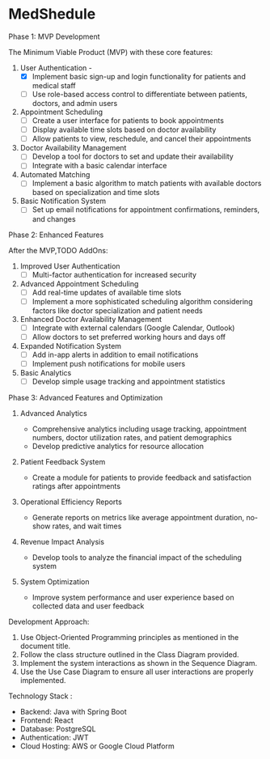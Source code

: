 # MedShedule



Phase 1: MVP Development

The Minimum Viable Product (MVP) with these core features:

1. User Authentication
    -<br/>
    -[x] Implement basic sign-up and login functionality for patients and medical staff
    -[ ] Use role-based access control to differentiate between patients, doctors, and admin users

2. Appointment Scheduling
    - [ ] Create a user interface for patients to book appointments
    -[ ] Display available time slots based on doctor availability
    - [ ] Allow patients to view, reschedule, and cancel their appointments

3. Doctor Availability Management
    -[ ] Develop a tool for doctors to set and update their availability
    - [ ] Integrate with a basic calendar interface

4. Automated Matching
    -[ ] Implement a basic algorithm to match patients with available doctors based on specialization and time slots

5. Basic Notification System
    -[ ] Set up email notifications for appointment confirmations, reminders, and changes

Phase 2: Enhanced Features

After the MVP,TODO AddOns:

1. Improved User Authentication
    -[ ] Multi-factor authentication for increased security
2. Advanced Appointment Scheduling
    -[ ] Add real-time updates of available time slots
    -[ ] Implement a more sophisticated scheduling algorithm considering factors like doctor specialization and patient needs

3. Enhanced Doctor Availability Management
    - [ ] Integrate with external calendars (Google Calendar, Outlook)
    -[ ] Allow doctors to set preferred working hours and days off

4. Expanded Notification System
    -[ ] Add in-app alerts in addition to email notifications
    -[ ] Implement push notifications for mobile users

5. Basic Analytics
    -[ ] Develop simple usage tracking and appointment statistics

Phase 3: Advanced Features and Optimization

1. Advanced Analytics
    - Comprehensive analytics including usage tracking, appointment numbers, doctor utilization rates, and patient demographics
    - Develop predictive analytics for resource allocation

2. Patient Feedback System
    - Create a module for patients to provide feedback and satisfaction ratings after appointments

3. Operational Efficiency Reports
    - Generate reports on metrics like average appointment duration, no-show rates, and wait times

4. Revenue Impact Analysis
    - Develop tools to analyze the financial impact of the scheduling system

5. System Optimization
    - Improve system performance and user experience based on collected data and user feedback

Development Approach:

1. Use Object-Oriented Programming principles as mentioned in the document title.
2. Follow the class structure outlined in the Class Diagram provided.
3. Implement the system interactions as shown in the Sequence Diagram.
4. Use the Use Case Diagram to ensure all user interactions are properly implemented.

Technology Stack :
- Backend: Java with Spring Boot
- Frontend: React 
- Database: PostgreSQL 
- Authentication: JWT 
- Cloud Hosting: AWS or Google Cloud Platform
